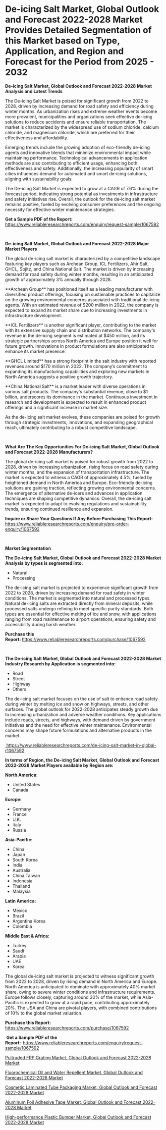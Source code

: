 <p><h1>De-icing Salt Market, Global Outlook and Forecast 2022-2028 Market Provides Detailed Segmentation of this Market based on Type, Application, and Region and Forecast for the Period from 2025 - 2032</h1></p><p><strong>De-icing Salt Market, Global Outlook and Forecast 2022-2028 Market Analysis and Latest Trends</strong></p>
<p><p>The De-icing Salt Market is poised for significant growth from 2022 to 2028, driven by increasing demand for road safety and efficiency during winter months. As urbanization rises and extreme weather events become more prevalent, municipalities and organizations seek effective de-icing solutions to reduce accidents and ensure reliable transportation. The market is characterized by the widespread use of sodium chloride, calcium chloride, and magnesium chloride, which are preferred for their effectiveness and affordability.</p><p>Emerging trends include the growing adoption of eco-friendly de-icing agents and innovative blends that minimize environmental impact while maintaining performance. Technological advancements in application methods are also contributing to efficient usage, enhancing both effectiveness and safety. Additionally, the increasing popularity of smart cities influences demand for automated and smart de-icing solutions, aligning with sustainability goals.</p><p>The De-icing Salt Market is expected to grow at a CAGR of 7.6% during the forecast period, indicating strong potential as investments in infrastructure and safety initiatives rise. Overall, the outlook for the de-icing salt market remains positive, fueled by evolving consumer preferences and the ongoing necessity for effective winter maintenance strategies.</p></p>
<p><strong>Get a Sample PDF of the Report:&nbsp;</strong> <a href="https://www.reliableresearchreports.com/enquiry/request-sample/1067592?utm_campaign=114&utm_medium=2&utm_source=Github&utm_content=ia&utm_term=21032025&utm_id=de-icing-salt-market-global-outlook-and-forecast-2022-2028">https://www.reliableresearchreports.com/enquiry/request-sample/1067592</a></p>
<p>&nbsp;</p>
<p><strong>De-icing Salt Market, Global Outlook and Forecast 2022-2028 Major Market Players</strong></p>
<p><p>The global de-icing salt market is characterized by a competitive landscape featuring key players such as Archean Group, ICL Fertilizers, Ahir Salt, GHCL, Sojitz, and China National Salt. The market is driven by increasing demand for road safety during winter months, resulting in an anticipated growth of approximately 3% annually through 2028.</p><p>**Archean Group** has positioned itself as a leading manufacturer with diversified product offerings, focusing on sustainable practices to capitalize on the growing environmental concerns associated with traditional de-icing agents. With an estimated revenue of $200 million in 2022, the company is expected to expand its market share due to increasing investments in infrastructure development.</p><p>**ICL Fertilizers** is another significant player, contributing to the market with its extensive supply chain and distribution networks. The company's revenue in the de-icing segment is estimated at $450 million, and its strategic partnerships across North America and Europe position it well for future growth. Innovations in product formulations are also anticipated to enhance its market presence.</p><p>**GHCL Limited** has a strong footprint in the salt industry with reported revenues around $170 million in 2022. The company’s commitment to expanding its manufacturing capabilities and exploring new markets in North America suggests a positive growth trajectory.</p><p>**China National Salt** is a market leader with diverse operations in various salt products. The company's substantial revenue, close to $1 billion, underscores its dominance in the market. Continuous investment in research and development is expected to result in enhanced product offerings and a significant increase in market size.</p><p>As the de-icing salt market evolves, these companies are poised for growth through strategic investments, innovations, and expanding geographical reach, ultimately contributing to a robust competitive landscape.</p></p>
<p>&nbsp;</p>
<p><strong>What Are The Key Opportunities For De-icing Salt Market, Global Outlook and Forecast 2022-2028 Manufacturers?</strong></p>
<p><p>The global de-icing salt market is poised for robust growth from 2022 to 2028, driven by increasing urbanization, rising focus on road safety during winter months, and the expansion of transportation infrastructure. The market is expected to witness a CAGR of approximately 4.5%, fueled by heightened demand in North America and Europe. Eco-friendly de-icing solutions are gaining traction, reflecting growing environmental concerns. The emergence of alternative de-icers and advances in application techniques are shaping competitive dynamics. Overall, the de-icing salt market is expected to adapt to evolving regulations and sustainability trends, ensuring continued resilience and expansion.</p></p>
<p><strong>Inquire or Share Your Questions If Any Before Purchasing This Report:</strong> <a href="https://www.reliableresearchreports.com/enquiry/pre-order-enquiry/1067592?utm_campaign=114&utm_medium=2&utm_source=Github&utm_content=ia&utm_term=21032025&utm_id=de-icing-salt-market-global-outlook-and-forecast-2022-2028">https://www.reliableresearchreports.com/enquiry/pre-order-enquiry/1067592</a></p>
<p>&nbsp;</p>
<p><strong>Market Segmentation</strong></p>
<p><strong>The De-icing Salt Market, Global Outlook and Forecast 2022-2028 Market Analysis by types is segmented into:</strong></p>
<p><ul><li>Natural</li><li>Processing</li></ul></p>
<p><p>The de-icing salt market is projected to experience significant growth from 2022 to 2028, driven by increasing demand for road safety in winter conditions. The market is segmented into natural and processed types. Natural de-icing salts are extracted directly from mineral deposits, while processed salts undergo refining to meet specific purity standards. Both types are essential for effective melting of ice and snow, with applications ranging from road maintenance to airport operations, ensuring safety and accessibility during harsh weather.</p></p>
<p><strong>Purchase this Report:&nbsp;</strong><a href="https://www.reliableresearchreports.com/purchase/1067592?utm_campaign=114&utm_medium=2&utm_source=Github&utm_content=ia&utm_term=21032025&utm_id=de-icing-salt-market-global-outlook-and-forecast-2022-2028">https://www.reliableresearchreports.com/purchase/1067592</a></p>
<p>&nbsp;</p>
<p><strong>The De-icing Salt Market, Global Outlook and Forecast 2022-2028 Market Industry Research by Application is segmented into:</strong></p>
<p><ul><li>Road</li><li>Street</li><li>Highway</li><li>Others</li></ul></p>
<p><p>The de-icing salt market focuses on the use of salt to enhance road safety during winter by melting ice and snow on highways, streets, and other surfaces. The global outlook for 2022-2028 anticipates steady growth due to increasing urbanization and adverse weather conditions. Key applications include roads, streets, and highways, with demand driven by government initiatives and the need for effective winter maintenance. Environmental concerns may shape future formulations and alternative products in the market.</p></p>
<p><a href="https://www.reliableresearchreports.com/de-icing-salt-market-in-global-r1067592?utm_campaign=114&utm_medium=2&utm_source=Github&utm_content=ia&utm_term=21032025&utm_id=de-icing-salt-market-global-outlook-and-forecast-2022-2028">&nbsp;https://www.reliableresearchreports.com/de-icing-salt-market-in-global-r1067592</a></p>
<p><strong>In terms of Region, the De-icing Salt Market, Global Outlook and Forecast 2022-2028 Market Players available by Region are:</strong></p>
<p>
    <p> <strong> North America: </strong>
        <ul>
            <li>United States</li>
            <li>Canada</li>
        </ul>
        </p> 
    <p> <strong> Europe: </strong>
        <ul>
            <li>Germany</li>
            <li>France</li>
            <li>U.K.</li>
            <li>Italy</li>
            <li>Russia</li>
        </ul>
        </p> 
    <p> <strong> Asia-Pacific: </strong>
        <ul>
            <li>China</li>
            <li>Japan</li>
            <li>South Korea</li>
            <li>India</li>
            <li>Australia</li>
            <li>China Taiwan</li>
            <li>Indonesia</li>
            <li>Thailand</li>
            <li>Malaysia</li>
        </ul>
        </p> 
    <p> <strong> Latin America: </strong>
        <ul>
            <li>Mexico</li>
            <li>Brazil</li>
            <li>Argentina Korea</li>
            <li>Colombia</li>
        </ul>
        </p> 
    <p> <strong> Middle East & Africa: </strong>
        <ul>
            <li>Turkey</li>
            <li>Saudi</li>
            <li>Arabia</li>
            <li>UAE</li>
            <li>Korea</li>
        </ul>
    </p>
    </p>
<p><p>The global de-icing salt market is projected to witness significant growth from 2022 to 2028, driven by rising demand in North America and Europe. North America is anticipated to dominate with approximately 40% market share, owing to severe winter conditions and infrastructure requirements. Europe follows closely, capturing around 30% of the market, while Asia-Pacific is expected to grow at a rapid pace, contributing approximately 20%. The USA and China are pivotal players, with combined contributions of 10% to the global market valuation.</p></p>
<p><strong>Purchase this Report: </strong><a href="https://www.reliableresearchreports.com/purchase/1067592?utm_campaign=114&utm_medium=2&utm_source=Github&utm_content=ia&utm_term=21032025&utm_id=de-icing-salt-market-global-outlook-and-forecast-2022-2028">https://www.reliableresearchreports.com/purchase/1067592</a></p>
<p>&nbsp;<strong>Get a Sample PDF of the Report:&nbsp;&nbsp;</strong><a href="https://www.reliableresearchreports.com/enquiry/request-sample/1067592?utm_campaign=114&utm_medium=2&utm_source=Github&utm_content=ia&utm_term=21032025&utm_id=de-icing-salt-market-global-outlook-and-forecast-2022-2028">https://www.reliableresearchreports.com/enquiry/request-sample/1067592</a></p>
<p><strong></strong></p>
<p><p><a href="https://github.com/abuegalawixo/Market-Research-Report-List-1/blob/main/pultruded-frp-grating-market-global-outlook-and-forecast-2022-2028-market.md?utm_campaign=114&utm_medium=2&utm_source=Github&utm_content=ia&utm_term=21032025&utm_id=de-icing-salt-market-global-outlook-and-forecast-2022-2028">Pultruded FRP Grating Market, Global Outlook and Forecast 2022-2028 Market</a></p><p><a href="https://github.com/trossdushi7u/Market-Research-Report-List-1/blob/main/fluorochemical-oil-and-water-repellent-market-global-outlook-and-forecast-2022-2028-market.md?utm_campaign=114&utm_medium=2&utm_source=Github&utm_content=ia&utm_term=21032025&utm_id=de-icing-salt-market-global-outlook-and-forecast-2022-2028">Fluorochemical Oil and Water Repellent Market, Global Outlook and Forecast 2022-2028 Market</a></p><p><a href="https://github.com/kirstejuvet/Market-Research-Report-List-1/blob/main/cosmetic-laminated-tube-packaging-market-global-outlook-and-forecast-2022-2028-market.md?utm_campaign=114&utm_medium=2&utm_source=Github&utm_content=ia&utm_term=21032025&utm_id=de-icing-salt-market-global-outlook-and-forecast-2022-2028">Cosmetic Laminated Tube Packaging Market, Global Outlook and Forecast 2022-2028 Market</a></p><p><a href="https://github.com/jhoonatsev/Market-Research-Report-List-1/blob/main/aluminum-foil-adhesive-tape-market-global-outlook-and-forecast-2022-2028-market.md?utm_campaign=114&utm_medium=2&utm_source=Github&utm_content=ia&utm_term=21032025&utm_id=de-icing-salt-market-global-outlook-and-forecast-2022-2028">Aluminum Foil Adhesive Tape Market, Global Outlook and Forecast 2022-2028 Market</a></p><p><a href="https://github.com/godutetraeva/Market-Research-Report-List-1/blob/main/high-performance-plastic-bumper-market-global-outlook-and-forecast-2022-2028-market.md?utm_campaign=114&utm_medium=2&utm_source=Github&utm_content=ia&utm_term=21032025&utm_id=de-icing-salt-market-global-outlook-and-forecast-2022-2028">High-performance Plastic Bumper Market, Global Outlook and Forecast 2022-2028 Market</a></p></p>
